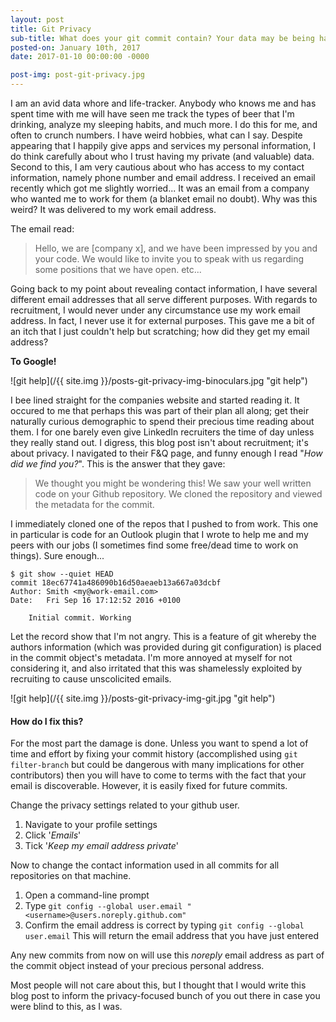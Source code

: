```yaml
---
layout: post
title: Git Privacy
sub-title: What does your git commit contain? Your data may be being harvested
posted-on: January 10th, 2017
date: 2017-01-10 00:00:00 -0000

post-img: post-git-privacy.jpg 
---
```


I am an avid data whore and life-tracker. Anybody who knows me and has spent time with me will have seen me track the types of beer that I'm drinking, analyze my sleeping habits, and much more. I do this for me, and often to crunch numbers. I have weird hobbies, what can I say. Despite appearing that I happily give apps and services my personal information, I do think carefully about who I trust having my private (and valuable) data. Second to this, I am very cautious about who has access to my contact information, namely phone number and email address. I received an email recently which got me slightly worried... It was an email from a company who wanted me to work for them (a blanket email no doubt). Why was this weird? It was delivered to my work email address.

The email read:

> Hello, we are [company x], and we have been impressed by you and your code. We would like to invite you to speak with us regarding some positions that we have open. etc...

Going back to my point about revealing contact information, I have several different email addresses that all serve different purposes. With regards to recruitment, I would never under any circumstance use my work email address. In fact, I never use it for external purposes. This gave me a bit of an itch that I just couldn't help but scratching; how did they get my email address?

**To Google!**

![git help](/{{ site.img }}/posts-git-privacy-img-binoculars.jpg "git help")


I bee lined straight for the companies website and started reading it. It occured to me that perhaps this was part of their plan all along; get their naturally curious demographic to spend their precious time reading about them. I for one barely even give LinkedIn recruiters the time of day unless they really stand out. I digress, this blog post isn't about recruitment; it's about privacy. I navigated to their F&Q page, and funny enough I read "_How did we find you?_". This is the answer that they gave:

>We thought you might be wondering this! We saw your well written code on your Github repository. We cloned the repository and viewed the metadata for the commit.

I immediately cloned one of the repos that I pushed to from work. This one in particular is code for an Outlook plugin that I wrote to help me and my peers with our jobs (I sometimes find some free/dead time to work on things). Sure enough...


```
$ git show --quiet HEAD
commit 18ec67741a486090b16d50aeaeb13a667a03dcbf
Author: Smith <my@work-email.com>
Date:   Fri Sep 16 17:12:52 2016 +0100

    Initial commit. Working

```

Let the record show that I'm not angry. This is a feature of git whereby the authors information (which was provided during git configuration) is placed in the commit object's metadata. I'm more annoyed at myself for not considering it, and also irritated that this was shamelessly exploited by recruiting to cause unscolicited emails.

![git help](/{{ site.img }}/posts-git-privacy-img-git.jpg "git help")

#### How do I fix this?

For the most part the damage is done. Unless you want to spend a lot of time and effort by fixing your commit history (accomplished using `git filter-branch` but could be dangerous with many implications for other contributors) then you will have to come to terms with the fact that your email is discoverable. However, it is easily fixed for future commits.

Change the privacy settings related to your github user.

1. Navigate to your profile settings
2. Click '_Emails_'
3. Tick '_Keep my email address private_'

Now to change the contact information used in all commits for all repositories on that machine.

1. Open a command-line prompt
2. Type `git config --global user.email "<username>@users.noreply.github.com"`
3. Confirm the email address is correct by typing `git config --global user.email` This will return the email address that you have just entered

Any new commits from now on will use this _noreply_ email address as part of the commit object instead of your precious personal address.

Most people will not care about this, but I thought that I would write this blog post to inform the privacy-focused bunch of you out there in case you were blind to this, as I was.